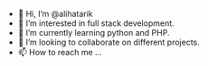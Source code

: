 - 👋 Hi, I’m @alihatarik
- 👀 I’m interested in full stack development. 
- 🌱 I’m currently learning python and PHP.
- 💞️ I’m looking to collaborate on different projects.
- 📫 How to reach me ...

<!---
alihatarik/alihatarik is a ✨ special ✨ repository because its `README.md` (this file) appears on your GitHub profile.
You can click the Preview link to take a look at your changes.
--->
